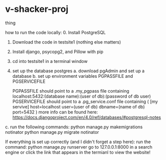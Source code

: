 # v-shacker-proj
thing


how to run the code locally:
0. Install PostgreSQL
1. Download the code in testsite1 (nothing else matters)
2. Install django, psycopg2, and Pillow with pip
3. cd into testsite1 in a terminal window
4. set up the database postgres
  a. download pgAdmin and set up a database 
  b. set up environment variables PGPASSFILE and PGSERVICEFILE
  
    PGPASSFILE should point to a .my_pgpass file containing localhost:5432:(database name):(user of db):(password of db user)
    PGSERVICEFILE should point to a .pg_service.conf file containing (
      [my servive]
      host=localhost
      user=(user of db)
      dbname=(name of db)
      port=5432
      )
      more info can be found here: https://docs.djangoproject.com/en/4.0/ref/databases/#postgresql-notes

  c. run the following commands:
    python manage.py makemigrations notinator
    python manage.py migrate notinator
  
If everything is set up correctly (and I didn't forget a step here):
  run the command: python manage.py runserver 
  go to 127.0.0.1:8000 in a search engine or click the link that appears in the termianl to view the website!
